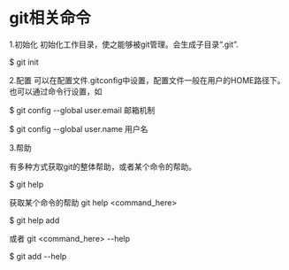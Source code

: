 # git相关命令

1.初始化
初始化工作目录，使之能够被git管理。会生成子目录“.git”.

$ git init


2.配置
可以在配置文件.gitconfig中设置，配置文件一般在用户的HOME路径下。也可以通过命令行设置，如

$ git config --global user.email 邮箱机制

$ git config --global user.name 用户名


3.帮助

有多种方式获取git的整体帮助，或者某个命令的帮助。

$ git help

获取某个命令的帮助 git help <command_here>

$ git help add

或者 git <command_here> --help

$ git add --help
